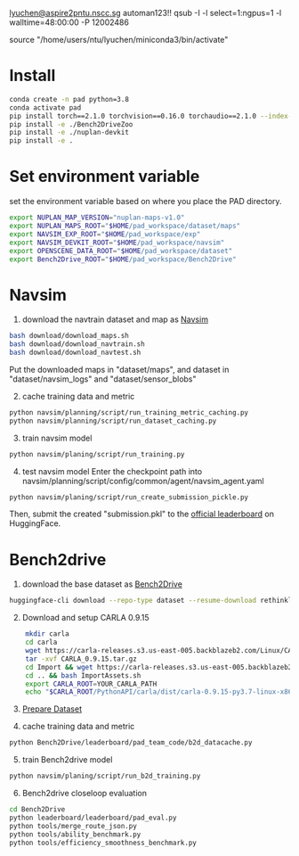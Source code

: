 
lyuchen@aspire2pntu.nscc.sg
automan123!!
qsub -I -l select=1:ngpus=1 -l walltime=48:00:00 -P 12002486

source "/home/users/ntu/lyuchen/miniconda3/bin/activate"

# Install
```bash
conda create -n pad python=3.8
conda activate pad
pip install torch==2.1.0 torchvision==0.16.0 torchaudio==2.1.0 --index-url https://download.pytorch.org/whl/cu121
pip install -e ./Bench2DriveZoo
pip install -e ./nuplan-devkit
pip install -e .
```

# Set environment variable
set the environment variable based on where you place the PAD directory. 
```bash
export NUPLAN_MAP_VERSION="nuplan-maps-v1.0"
export NUPLAN_MAPS_ROOT="$HOME/pad_workspace/dataset/maps"
export NAVSIM_EXP_ROOT="$HOME/pad_workspace/exp"
export NAVSIM_DEVKIT_ROOT="$HOME/pad_workspace/navsim"
export OPENSCENE_DATA_ROOT="$HOME/pad_workspace/dataset"
export Bench2Drive_ROOT="$HOME/pad_workspace/Bench2Drive"
```


# Navsim
1. download the navtrain dataset and map as [Navsim](https://github.com/autonomousvision/navsim) 
```bash
bash download/download_maps.sh
bash download/download_navtrain.sh
bash download/download_navtest.sh
```
Put the downloaded maps in "dataset/maps", and dataset in "dataset/navsim_logs" and "dataset/sensor_blobs" 

2. cache training data and metric
```bash
python navsim/planning/script/run_training_metric_caching.py
python navsim/planning/script/run_dataset_caching.py
```
3. train navsim model
```bash
python navsim/planing/script/run_training.py
```
4. test navsim model
Enter the checkpoint path into navsim/planning/script/config/common/agent/navsim_agent.yaml
```bash
python navsim/planing/script/run_create_submission_pickle.py
```
Then, submit the created "submission.pkl" to the [official leaderboard](https://huggingface.co/spaces/AGC2024-P/e2e-driving-navsim) on HuggingFace.


# Bench2drive
1. download the base dataset as [Bench2Drive](https://github.com/Thinklab-SJTU/Bench2Drive) 
```bash
huggingface-cli download --repo-type dataset --resume-download rethinklab/Bench2Drive --local-dir Bench2Drive-Base
```

2. Download and setup CARLA 0.9.15
```bash
    mkdir carla
    cd carla
    wget https://carla-releases.s3.us-east-005.backblazeb2.com/Linux/CARLA_0.9.15.tar.gz
    tar -xvf CARLA_0.9.15.tar.gz
    cd Import && wget https://carla-releases.s3.us-east-005.backblazeb2.com/Linux/AdditionalMaps_0.9.15.tar.gz
    cd .. && bash ImportAssets.sh
    export CARLA_ROOT=YOUR_CARLA_PATH
    echo "$CARLA_ROOT/PythonAPI/carla/dist/carla-0.9.15-py3.7-linux-x86_64.egg" >> YOUR_CONDA_PATH/envs/YOUR_CONDA_ENV_NAME/lib/python3.7/site-packages/carla.pth # python 3.8 also works well, please set YOUR_CONDA_PATH and YOUR_CONDA_ENV_NAME
```
3. [Prepare Dataset](Bench2DriveZoo/docs/DATA_PREP.md)

4. cache training data and metric
```bash
python Bench2Drive/leaderboard/pad_team_code/b2d_datacache.py
```

5. train Bench2drive model
```bash
python navsim/planing/script/run_b2d_training.py
```

6. Bench2drive closeloop evaluation
```bash
cd Bench2Drive
python leaderboard/leaderboard/pad_eval.py
python tools/merge_route_json.py
python tools/ability_benchmark.py
python tools/efficiency_smoothness_benchmark.py
```